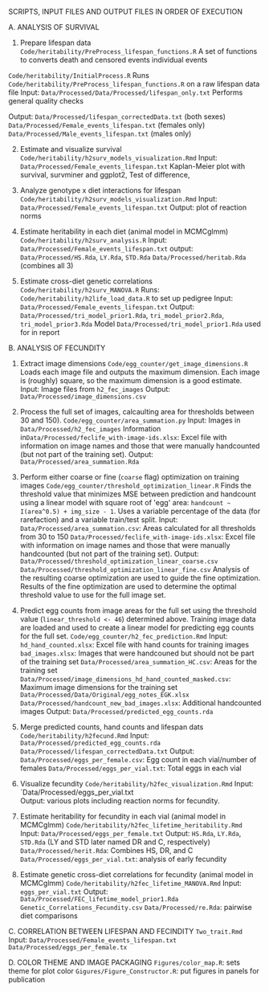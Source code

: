 SCRIPTS, INPUT FILES AND OUTPUT FILES IN ORDER OF EXECUTION


A. ANALYSIS OF SURVIVAL

1) Prepare lifespan data
`Code/heritability/PreProcess_lifespan_functions.R`
A set of functions to converts death and censored events individual events

`Code/heritability/InitialProcess.R`
Runs `Code/heritability/PreProcess_lifespan_functions.R` on a raw lifespan data file
Input: `Data/Processed/Data/Processed/lifespan_only.txt` 
Performs general quality checks

Output: 
`Data/Processed/lifespan_correctedData.txt` (both sexes)
`Data/Processed/Female_events_lifespan.txt` (females only)
`Data/Processed/Male_events_lifespan.txt` (males only)


2) Estimate and visualize survival
`Code/heritability/h2surv_models_visualization.Rmd`
Input: `Data/Processed/Female_events_lifespan.txt`
Kaplan-Meier plot with survival, survminer and ggplot2, 
Test of difference, 

3) Analyze genotype x diet interactions for lifespan
`Code/heritability/h2surv_models_visualization.Rmd`
Input: `Data/Processed/Female_events_lifespan.txt`
Output: plot of reaction norms

4) Estimate heritability in each diet (animal model in MCMCglmm)
`Code/heritability/h2surv_analysis.R`
Input: `Data/Processed/Female_events_lifespan.txt`
output: 
`Data/Processed/HS.Rda`, `LY.Rda`, `STD.Rda`
`Data/Processed/heritab.Rda` (combines all 3)

5) Estimate cross-diet genetic correlations
`Code/heritability/h2surv_MANOVA.R`
Runs: `Code/heritability/h2life_load_data.R` to set up pedigree
Input: `Data/Processed/Female_events_lifespan.txt`
Output: `Data/Processed/tri_model_prior1.Rda`, `tri_model_prior2.Rda`, `tri_model_prior3.Rda`
Model `Data/Processed/tri_model_prior1.Rda` used for in report


B. ANALYSIS OF FECUNDITY

1) Extract image dimensions
`Code/egg_counter/get_image_dimensions.R`
Loads each image file and outputs the maximum dimension. Each image is (roughly) square, so the maximum dimension is a good estimate.
Input: Image files from `h2_fec_images`
Output: `Data/Processed/image_dimensions.csv`

2) Process the full set of images, calcaulting area for thresholds between 30 and 150).
`Code/egg_counter/area_summation.py`
Input:
Images in `Data/Processed/h2_fec_images`
Information in`Data/Processed/feclife_with-image-ids.xlsx`: Excel file with information on image names and those that were manually handcounted (but not part of the training set).
Output: `Data/Processed/area_summation.Rda`

3) Perform either coarse or fine (`coarse` flag) optimization on training images
`Code/egg_counter/threshold_optimization_linear.R`
Finds the threshold value that minimizes MSE between prediction and handcount using a linear model with square root of 'egg' area: `handcount ~ I(area^0.5) + img_size - 1`.
Uses a variable percentage of the data (for rarefaction) and a variable train/test split.
Input:
`Data/Processed/area_summation.csv`: Areas calculated for all thresholds from 30 to 150
`Data/Processed/feclife_with-image-ids.xlsx`: Excel file with information on image names and those that were manually handcounted (but not part of the training set).
Output:
`Data/Processed/threshold_optimization_linear_coarse.csv`
`Data/Processed/threshold_optimization_linear_fine.csv`
Analysis of the resulting coarse optimization are used to guide the fine optimization. Results of the fine optimization are used to determine the optimal threshold value to use for the full image set.

4) Predict egg counts from image areas for the full set using the threshold value (`linear_threshold <- 46`) determined above. Training image data are loaded and used to create a linear model for predicting egg counts for the full set.
`Code/egg_counter/h2_fec_prediction.Rmd`
Input:
`hd_hand_counted.xlsx`: Excel file with hand counts for training images
`bad_images.xlsx`: Images that were handcouned but should not be part of the training set
`Data/Processed/area_summation_HC.csv`: Areas for the training set
`Data/Processed/image_dimensions_hd_hand_counted_masked.csv`: Maximum image dimensions for the training set
`Data/Processed/Data/Original/egg_notes_EGK.xlsx`
`Data/Processed/handcount_new_bad_images.xlsx`: Additional handcounted images
Output: `Data/Processed/predicted_egg_counts.rda`

5) Merge predicted counts, hand counts and lifespan dats
`Code/heritability/h2fecund.Rmd`
Input: 
`Data/Processed/predicted_egg_counts.rda`
`Data/Processed/lifespan_correctedData.txt`
Output:
`Data/Processed/eggs_per_female.csv`: Egg count in each vial/number of females
`Data/Processed/eggs_per_vial.txt`: Total eggs in each vial

6) Visualize fecundity
`Code/heritability/h2fec_visualization.Rmd`
Input:
`Data/Processed/eggs_per_vial.txt	
Output: various plots including reaction norms for fecundity.

7) Estimate heritability for fecundity in each vial (animal model in MCMCglmm)
`Code/heritability/h2fec_lifetime_heritability.Rmd`
Input: 
`Data/Processed/eggs_per_female.txt`
Output: `HS.Rda`, `LY.Rda`, `STD.Rda` (LY and STD later named DR and C, respectively)
`Data/Processed/herit.Rda`: Combines HS, DR, and C
`Data/Processed/eggs_per_vial.txt`: analysis of early fecundity

8) Estimate genetic cross-diet correlations for fecundity (animal model in MCMCglmm)
`Code/heritability/h2fec_lifetime_MANOVA.Rmd`
Input: `eggs_per_vial.txt`
Output:
`Data/Processed/FEC_lifetime_model_prior1.Rda`
`Genetic_Correlations_Fecundity.csv`
`Data/Processed/re.Rda`: pairwise diet comparisons

C. CORRELATION BETWEEN LIFESPAN AND FECINDITY
`Two_trait.Rmd`
Input: 
`Data/Processed/Female_events_lifespan.txt`
`Data/Processed/eggs_per_female.tx`

D. COLOR THEME AND IMAGE PACKAGING
`Figures/color_map.R`: sets theme for plot color
`Gigures/Figure_Constructor.R`: put figures in panels for publication

